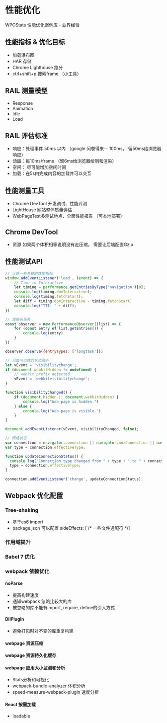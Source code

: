 # 性能优化

WPOStats 性能优化案例库 - 业界经验

## 性能指标 & 优化目标

* 加载瀑布图
* HAR 存储
* Chrome Lighthouse 跑分
* ctrl+shift+p 搜索frame （小工具）

## RAIL 测量模型

* Response
* Animation
* Idle
* Load

## RAIL 评估标准

* 响应：处理事件 50ms 以内 （google 问卷得来-- 100ms， 留50ms给浏览器响应）
* 动画：每10ms/frame （留6ms给浏览器绘制和渲染）
* 空闲： 尽可能增加空闲时间
* 加载：在5s内完成内容的加载并可以交互

## 性能测量工具
* Chrome DevTool 开发调试、性能评测
* LightHouse 网站整体质量评估
* WebPageTest多测试地点、全面性能报告 （可本地部署）

## Chrome DevTool
* 资源 如果两个体积相等说明没有走压缩， 需要让后端配置Gzip

## 性能测试API

```js
// 计算一些关键的性能指标
window.addEventListener('load', (event) => {
    // Time to Interactive
    let timing = performance.getEntriesByType('navigation')[0];
    console.log(timing.domInteractive);
    console.log(timing.fetchStart);
    let diff = timing.domInteractive - timing.fetchStart;
    console.log("TTI: " + diff);
})
```

```js
// 观察长任务
const observer = new PerformanceObserver((list) => {
    for (const entry of list.getEntries()) {
        console.log(entry)
    }
})

observer.observe({entryTypes: ['longtask']})
```

```js
// 见面可见性的状态监听
let vEvent = 'visibilitychange';
if (document.webkitHidden != undefined) {
    // webkit prefix detected
    vEvent = 'webkitvisibilitychange';
}

function visibilityChanged() {
    if (document.hidden || document.webkitHidden) {
        console.log("Web page is hidden.")
    } else {
        console.log("Web page is visible.")
    }
}

document.addEventListener(vEvent, visibilityChanged, false);
```

```js
// 网络状态
var connection = navigator.connection || navigator.mozConnection || navigator.webkitConnection;
var type = connection.effectiveType;

function updateConnectionStatus() {
  console.log("Connection type changed from " + type + " to " + connection.effectiveType);
  type = connection.effectiveType;
}

connection.addEventListener('change', updateConnectionStatus);
```

## Webpack 优化配置

### Tree-shaking
* 基于es6 import
* package.json 可以配置 sideEffects: [ /* 一些文件通配符 */]

### 作用域提升

### Babel 7 优化

### webpack 依赖优化

#### noParse
* 提高构建速度
* 通知webpack 忽略比较大的库
* 被忽略的库不能有import, require, define的引入方式

#### DllPlugin
* 避免打包时对不变的库重复构建
#### webpage 资源压缩
#### webpage 资源持久化缓存
#### webpage 应用大小监测和分析
* Stats分析和可视化
* webpack-bundle-analyzer 体积分析
* speed-measure-webpack-plugin 速度分析

#### React 按需加载
* loadable